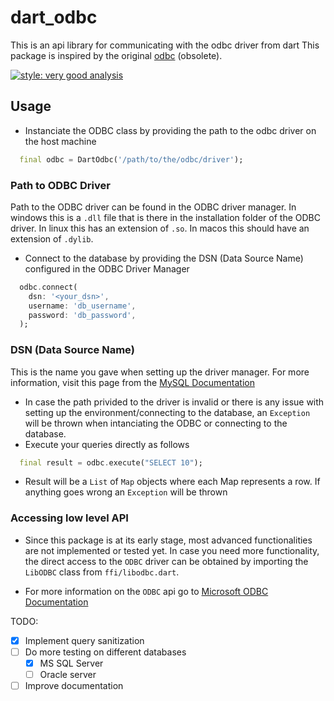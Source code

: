 # dart_odbc

This is an api library for communicating with the odbc driver from dart
This package is inspired by the original [odbc](https://pub.dev/packages/odbc) (obsolete).

[![style: very good analysis](https://img.shields.io/badge/style-very_good_analysis-B22C89.svg)](https://pub.dev/packages/very_good_analysis)

## Usage

- Instanciate the ODBC class by providing the path to the odbc driver on the host machine

```dart
  final odbc = DartOdbc('/path/to/the/odbc/driver');
```

### Path to ODBC Driver

Path to the ODBC driver can be found in the ODBC driver manager.
In windows this is a `.dll` file that is there in the installation folder of the ODBC driver.
In linux this has an extension of `.so`.
In macos this should have an extension of `.dylib`.

- Connect to the database by providing the DSN (Data Source Name) configured in the ODBC Driver Manager

```dart
  odbc.connect(
    dsn: '<your_dsn>',
    username: 'db_username',
    password: 'db_password',
  );
```

### DSN (Data Source Name)

This is the name you gave when setting up the driver manager.
For more information, visit this page from the [MySQL Documentation](https://dev.mysql.com/doc/connector-odbc/en/connector-odbc-driver-manager.html)

- In case the path privided to the driver is invalid or there is any issue with setting up the environment/connecting to the database, an `Exception` will be thrown when intanciating the ODBC or connecting to the database.
- Execute your queries directly as follows

```dart
  final result = odbc.execute("SELECT 10");
```

- Result will be a `List` of `Map` objects where each Map represents a row. If anything goes wrong an `Exception` will be thrown

### Accessing low level API

- Since this package is at its early stage, most advanced functionalities are not implemented or tested yet. In case you need more functionality, the direct access to the `ODBC` driver can be obtained by importing the `LibODBC` class from `ffi/libodbc.dart`.

- For more information on the `ODBC` api go to [Microsoft ODBC Documentation](https://learn.microsoft.com/en-us/sql/odbc/microsoft-open-database-connectivity-odbc?view=sql-server-ver16)

TODO:

- [X] Implement query sanitization
- [ ] Do more testing on different databases
  - [X] MS SQL Server
  - [ ] Oracle server
- [ ] Improve documentation
